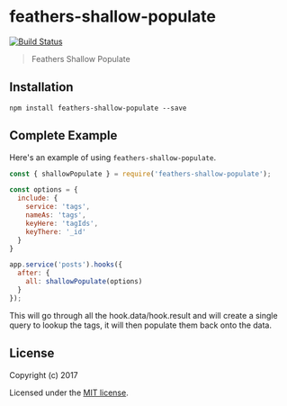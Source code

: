 # feathers-shallow-populate

[![Build Status](https://travis-ci.org/Mattchewone/feathers-shallow-populate.png?branch=master)](https://travis-ci.org/Mattchewone/feathers-shallow-populate)
<!-- [![Dependency Status](https://img.shields.io/david/feathers-plus/feathers-mocha-utils.svg?style=flat-square)](https://david-dm.org/feathers-plus/feathers-mocha-utils)
[![Download Status](https://img.shields.io/npm/dm/feathers-mocha-utils.svg?style=flat-square)](https://www.npmjs.com/package/feathers-mocha-utils) -->

> Feathers Shallow Populate

## Installation

```
npm install feathers-shallow-populate --save
```

## Complete Example

Here's an example of using `feathers-shallow-populate`.

```js
const { shallowPopulate } = require('feathers-shallow-populate');

const options = {
  include: {
    service: 'tags',
    nameAs: 'tags',
    keyHere: 'tagIds',
    keyThere: '_id'
  }
}

app.service('posts').hooks({
  after: {
    all: shallowPopulate(options)
  }
});
```

This will go through all the hook.data/hook.result and will create a single query to lookup the tags, it will then populate them back onto the data.

## License

Copyright (c) 2017

Licensed under the [MIT license](LICENSE).
